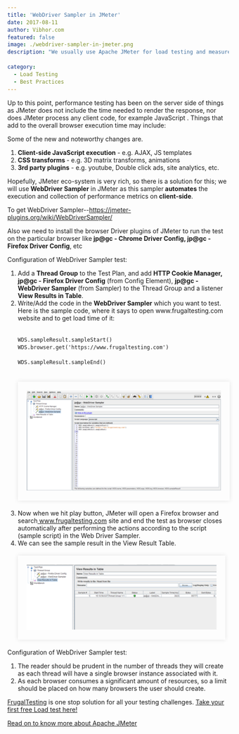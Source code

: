 ```yaml
---
title: 'WebDriver Sampler in JMeter'
date: 2017-08-11
author: Vibhor.com
featured: false
image: ./webdriver-sampler-in-jmeter.png
description: "We usually use Apache JMeter for load testing and measure performance but the issue is that JMeter is not a real browser"

category:
  - Load Testing
  - Best Practices
---
```




<div class="entry-content">
<p class="blog-content">
Up to this point, performance testing has been on the server side of things as JMeter does not include the time needed to render the response, nor does JMeter process any client code, for example JavaScript . Things that add to the overall browser execution time may include:
</p>
<p class="blog-content">
Some of the new and noteworthy changes are.
</p>
<ol class="blog-content">
<li><strong>Client-side JavaScript execution</strong> - e.g. AJAX, JS templates</li>
<li><strong>CSS transforms </strong>- e.g. 3D matrix transforms, animations</li>
<li><strong>3rd party plugins</strong> - e.g. youtube, Double click ads, site analytics, etc.</li>
</ol>
<p class="blog-content">Hopefully, JMeter eco-system is very rich, so there is a solution for this; we will use<strong> WebDriver Sampler</strong> in JMeter as this sampler<strong> automates</strong> the execution and collection of performance metrics on <strong>client-side</strong>. </p>
<p class="blog-content">To get WebDriver Sampler--<a href="https://jmeter-plugins.org/wiki/WebDriverSampler/" target="blank">https://jmeter-plugins.org/wiki/WebDriverSampler/</a></p>
<p class="blog-content">Also we need to install the browser Driver plugins of JMeter to run the test on the particular browser like<strong> jp@gc - Chrome Driver Config, jp@gc - Firefox Driver Config</strong>, etc</p>
<p class="blog-content"></p>
<p class="blog-header">Configuration of WebDriver Sampler test:
</p><ol>
<li>Add a <strong>Thread Group</strong> to the Test Plan, and add <strong>HTTP Cookie Manager, jp@gc - Firefox Driver Config</strong> (from Config Element), <strong>jp@gc - WebDriver Sampler</strong> (from Sampler) to the Thread Group and a listener <strong>View Results in Table</strong>.</li>
<li>Write/Add the code in the <strong>WebDriver Sampler</strong> which you want to test. Here is the sample code, where it says to open www.frugaltesting.com website and to get load time of it:
<p><code>
WDS.sampleResult.sampleStart() <br>WDS.browser.get('https://www.frugaltesting.com')<br>
WDS.sampleResult.sampleEnd()<br>
</code></p>
<div style="width:92%; margin-top:20px; margin-bottom:20px;padding:20px; box-shadow:0 0 10px rgba(0,0,0,0.1)">
<center><img class="main-img img-responsive" src="./write-add-wds.png" alt="FrugalTesting blog on webdriver sampler in Jmeter"></center>
</div>
</li>
<li>Now when we hit play button, JMeter will open a Firefox browser and search<a href="https://www.frugaltesting.com/" target="_blank"> www.frugaltesting.com</a> site and end the test as browser closes automatically after performing the actions according to the script (sample script) in the Web Driver Sampler.</li>
<li>We can see the sample result in the View Result Table.
<div style="width:90%; margin-top:20px; margin-bottom:20px;padding:20px; box-shadow:0 0 10px rgba(0,0,0,0.1)">
<center> <img class="main-img img-responsive" src="./view-result-table.png" alt="FrugalTesting blog on webdriver sampler in Jmeter"></center>
</div> </li>
</ol><p></p>
<p class="blog-header">Configuration of WebDriver Sampler test:
</p><ol>
<li>The reader should be prudent in the number of threads they will create as each thread will have a single browser instance associated with it. </li>
<li>As each browser consumes a significant amount of resources, so a limit should be placed on how many browsers the user should create.</li>
</ol><p></p>
<p><a href="https://www.frugaltesting.com">FrugalTesting</a> is one stop solution for all your testing challenges. <a href="start-your-first-free-load-test"> Take your first free Load test here!</a></p>
<p><a href="introduction-to-apache-jmeter-aquick-guide">Read on to know more about Apache JMeter</a>
</p>
</div>
